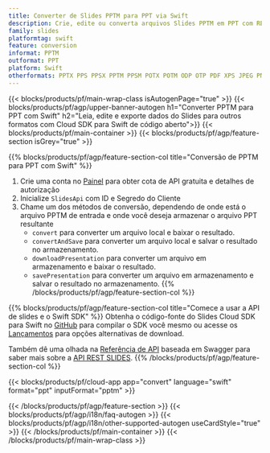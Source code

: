 ```yaml
---
title: Converter de Slides PPTM para PPT via Swift
description: Crie, edite ou converta arquivos Slides PPTM em PPT com REST API e Open Source Swift SDK
family: slides
platformtag: swift
feature: conversion
informat: PPTM
outformat: PPT
platform: Swift
otherformats: PPTX PPS PPSX PPTM PPSM POTX POTM ODP OTP PDF XPS JPEG PNG BMP TIFF SVG HTML SWF HTML5 GIF XAML MPEG4
---
```


{{< blocks/products/pf/main-wrap-class isAutogenPage="true" >}}
{{< blocks/products/pf/agp/upper-banner-autogen h1="Converter PPTM para PPT com Swift" h2="Leia, edite e exporte dados do Slides para outros formatos com Cloud SDK para Swift de código aberto">}}
{{< blocks/products/pf/main-container >}}
{{< blocks/products/pf/agp/feature-section isGrey="true" >}}

{{% blocks/products/pf/agp/feature-section-col title="Conversão de PPTM para PPT com Swift" %}}
1. Crie uma conta no <a href="https://dashboard.aspose.cloud/">Painel</a> para obter cota de API gratuita e detalhes de autorização
1. Inicialize ```SlidesApi``` com ID e Segredo do Cliente
1. Chame um dos métodos de conversão, dependendo de onde está o arquivo PPTM de entrada e onde você deseja armazenar o arquivo PPT resultante
    - ```convert``` para converter um arquivo local e baixar o resultado.
    - ```convertAndSave``` para converter um arquivo local e salvar o resultado no armazenamento.
    - ```downloadPresentation``` para converter um arquivo em armazenamento e baixar o resultado.
    - ```savePresentation``` para converter um arquivo em armazenamento e salvar o resultado no armazenamento.
{{% /blocks/products/pf/agp/feature-section-col %}}

{{% blocks/products/pf/agp/feature-section-col title="Comece a usar a API de slides e o Swift SDK" %}}
Obtenha o código-fonte do Slides Cloud SDK para Swift no [GitHub](https://github.com/aspose-slides-cloud/aspose-slides-cloud-swift) para compilar o SDK você mesmo ou acesse os [Lançamentos](https://releases.aspose.cloud/) para opções alternativas de download.

Também dê uma olhada na [Referência de API](https://apireference.aspose.cloud/slides/) baseada em Swagger para saber mais sobre a [API REST SLIDES](https://products.aspose.cloud/slides/curl/).
{{% /blocks/products/pf/agp/feature-section-col %}}

{{< blocks/products/pf/cloud-app app="convert" language="swift" format="ppt" inputFormat="pptm" >}}

{{< /blocks/products/pf/agp/feature-section >}}
{{< blocks/products/pf/agp/i18n/faq-autogen >}}
{{< blocks/products/pf/agp/i18n/other-supported-autogen useCardStyle="true" >}}
{{< /blocks/products/pf/main-container >}}
{{< /blocks/products/pf/main-wrap-class >}}